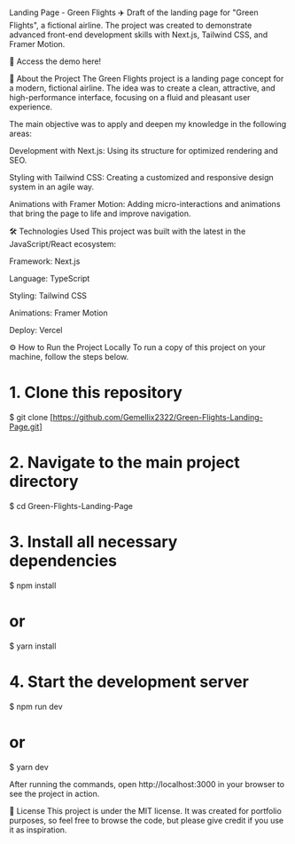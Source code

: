 Landing Page - Green Flights ✈️
Draft of the landing page for "Green Flights", a fictional airline. The project was created to demonstrate advanced front-end development skills with Next.js, Tailwind CSS, and Framer Motion.

🔗 Access the demo here!

📖 About the Project
The Green Flights project is a landing page concept for a modern, fictional airline. The idea was to create a clean, attractive, and high-performance interface, focusing on a fluid and pleasant user experience.

The main objective was to apply and deepen my knowledge in the following areas:

Development with Next.js: Using its structure for optimized rendering and SEO.

Styling with Tailwind CSS: Creating a customized and responsive design system in an agile way.

Animations with Framer Motion: Adding micro-interactions and animations that bring the page to life and improve navigation.

🛠️ Technologies Used
This project was built with the latest in the JavaScript/React ecosystem:

Framework: Next.js

Language: TypeScript

Styling: Tailwind CSS

Animations: Framer Motion

Deploy: Vercel

⚙️ How to Run the Project Locally
To run a copy of this project on your machine, follow the steps below.

# 1. Clone this repository
$ git clone [https://github.com/Gemellix2322/Green-Flights-Landing-Page.git]

# 2. Navigate to the main project directory
$ cd Green-Flights-Landing-Page

# 3. Install all necessary dependencies
$ npm install
# or
$ yarn install

# 4. Start the development server
$ npm run dev
# or
$ yarn dev

After running the commands, open http://localhost:3000 in your browser to see the project in action.

📝 License
This project is under the MIT license. It was created for portfolio purposes, so feel free to browse the code, but please give credit if you use it as inspiration.